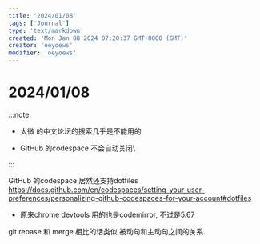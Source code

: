```yaml
---
title: '2024/01/08'
tags: ['Journal']
type: 'text/markdown'
created: 'Mon Jan 08 2024 07:20:37 GMT+0000 (GMT)'
creator: 'oeyoews'
modifier: 'oeyoews'
---
```


# 2024/01/08

:::note

* 太微 的中文论坛的搜索几乎是不能用的

* GitHub 的codespace 不会自动关闭\

:::

GitHub 的codespace 居然还支持dotfiles <https://docs.github.com/en/codespaces/setting-your-user-preferences/personalizing-github-codespaces-for-your-account#dotfiles>

* 原来chrome devtools 用的也是codemirror, 不过是5.67

git rebase 和 merge 相比的话类似 被动句和主动句之间的关系.
